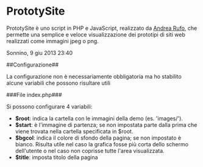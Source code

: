 PrototySite
===========

PrototySite è uno script in PHP e JavaScript, realizzato da [Andrea Rufo](http://www.orangedropdesign.com/ "Orange Drop Design"), che permette una semplice e veloce visualizzazione dei prototipi  di siti web realizzati come immagini jpeg o png.

Sonnino, 9 giu 2013 23:40

##Configurazione##

La configurazione non è necessariamente obbligatoria ma ho stabilito alcune variabili che possono risultare utili

###File index.php###

Si possono configurare 4 variabili:

* __$root__: indica la cartella con le immagini della demo (es. 'images/').
* __$start__: è l'immagine di partenza; se non impostata parte dalla prima che viene trovata nella cartella specificata in $root.
* __$bgcol__: indica il colore di sfondo della pagina; se non impostato è bianco. Risulta utile nel caso la grafica fosse più corta dello schermo dell'utente o nel caso non coprisse tutte l'area visualizzata.
* __$title__: imposta titolo della pagina